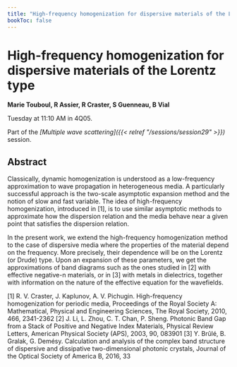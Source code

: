 ```yaml
---
title: "High-frequency homogenization for dispersive materials of the Lorentz type"
bookToc: false
---
```


# High-frequency homogenization for dispersive materials of the Lorentz type

**Marie Touboul, R Assier, R Craster, S Guenneau, B Vial**

Tuesday at 11:10 AM in 4Q05.

Part of the *[Multiple wave scattering]({{< relref "/sessions/session29" >}})* session.

## Abstract

Classically, dynamic homogenization is understood as a low-frequency approximation to wave propagation in heterogeneous media. A particularly successful approach is the two-scale asymptotic expansion method and the notion of slow and fast variable. The idea of high-frequency homogenization, introduced in [1], is to use similar asymptotic methods to approximate how the dispersion relation and the media behave near a given point that satisfies the dispersion relation. 

In the present work, we extend the high-frequency homogenization method to the case of dispersive media where the properties of the material depend on the frequency. More precisely, their dependence will be on the Lorentz (or Drude) type. Upon an expansion of these parameters, we get the approximations of band diagrams such as the ones studied in [2] with effective negative-n materials, or in [3] with metals in dielectrics, together with information on the nature of the effective equation for the wavefields. 

 
[1] R. V. Craster, J. Kaplunov, A. V. Pichugin. High-frequency homogenization for periodic media, Proceedings of the Royal Society A: Mathematical, Physical and Engineering Sciences, The Royal Society, 2010, 466, 2341-2362
[2] J. Li, L. Zhou, C. T. Chan, P. Sheng. Photonic Band Gap from a Stack of Positive and Negative Index Materials, Physical Review Letters, American Physical Society (APS), 2003, 90, 083901
[3] Y. Brûlé, B. Gralak, G. Demésy. Calculation and analysis of the complex band structure of dispersive and dissipative two-dimensional photonic crystals, Journal of the Optical Society of America B, 2016, 33



